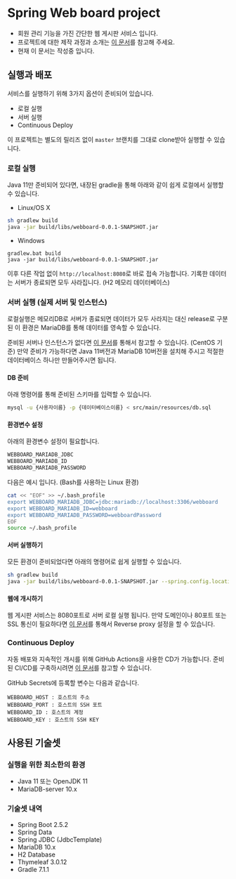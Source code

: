 # Spring Web board project

- 회원 관리 기능을 가진 간단한 웹 게시판 서비스 입니다.
- 프로젝트에 대한 제작 과정과 소개는 [이 문서](https://platanus.me/post/1592)를 참고해 주세요.
- 현재 이 문서는 작성중 입니다.

## 실행과 배포

서비스를 실행하기 위해 3가지 옵션이 준비되어 있습니다.

- 로컬 실행
- 서버 실행
- Continuous Deploy

이 프로젝트는 별도의 릴리즈 없이 `master` 브랜치를 그대로 clone받아 실행할 수 있습니다.

### 로컬 실행

Java 11만 준비되어 있다면, 내장된 gradle을 통해 아래와 같이 쉽게 로컬에서 실행할 수 있습니다.

- Linux/OS X

```bash
sh gradlew build
java -jar build/libs/webboard-0.0.1-SNAPSHOT.jar
```

- Windows

```batch
gradlew.bat build
java -jar build/libs/webboard-0.0.1-SNAPSHOT.jar
```

이후 다른 작업 없이 `http://localhost:8080`로 바로 접속 가능합니다. 기록한 데이터는 서버가 종료되면 모두 사라집니다. (H2 메모리 데이터베이스)

### 서버 실행 (실제 서버 및 인스턴스)

로컬실행은 메모리DB로 서버가 종료되면 데이터가 모두 사라지는 대신 release로 구분된 이 환경은 MariaDB를 통해 데이터를 영속할 수 있습니다.

준비된 서버나 인스턴스가 없다면 [이 문서](https://platanus.me/post/1586)를 통해서 참고할 수 있습니다. (CentOS 기준) 만약 준비가 가능하다면 Java 11버전과 MariaDB 10버전을 설치해 주시고 적절한 데이터베이스 하나만 만들어주시면 됩니다.

#### DB 준비

아래 명령어를 통해 준비된 스키마를 입력할 수 있습니다.

```bash
mysql -u {사용자이름} -p {데이터베이스이름} < src/main/resources/db.sql
```

#### 환경변수 설정

아래의 환경변수 설정이 필요합니다.

```bash
WEBBOARD_MARIADB_JDBC
WEBBOARD_MARIADB_ID
WEBBOARD_MARIADB_PASSWORD
```

다음은 예시 입니다. (Bash를 사용하는 Linux 환경)

```bash
cat << "EOF" >> ~/.bash_profile
export WEBBOARD_MARIADB_JDBC=jdbc:mariadb://localhost:3306/webboard
export WEBBOARD_MARIADB_ID=webboard
export WEBBOARD_MARIADB_PASSWORD=webboardPassword
EOF
source ~/.bash_profile
```

#### 서버 실행하기

모든 환경이 준비되었다면 아래의 명령어로 쉽게 실행할 수 있습니다.

```bash
sh gradlew build
java -jar build/libs/webboard-0.0.1-SNAPSHOT.jar --spring.config.location=classpath:/application.properties --spring.profiles.active=release
```

#### 웹에 개시하기

웹 게시판 서비스는 8080포트로 서버 로컬 실행 됩니다. 만약 도메인이나 80포트 또는 SSL 통신이 필요하다면 [이 문서](https://platanus.me/post/1590)를 통해서 Reverse proxy 설정을 할 수 있습니다.

### Continuous Deploy

자동 배포와 지속적인 개시를 위해 GitHub Actions을 사용한 CD가 가능합니다. 준비된 CI/CD를 구축하시려면 [이 문서](https://platanus.me/post/1588)를 참고할 수 있습니다.

GitHub Secrets에 등록할 변수는 다음과 같습니다.

```
WEBBOARD_HOST : 호스트의 주소
WEBBOARD_PORT : 호스트의 SSH 포트
WEBBOARD_ID : 호스트의 계정
WEBBOARD_KEY : 호스트의 SSH KEY
```

## 사용된 기술셋

### 실행을 위한 최소한의 환경

- Java 11 또는 OpenJDK 11
- MariaDB-server 10.x

### 기술셋 내역

- Spring Boot 2.5.2
- Spring Data
- Spring JDBC (JdbcTemplate)
- MariaDB 10.x
- H2 Database
- Thymeleaf 3.0.12
- Gradle 7.1.1
